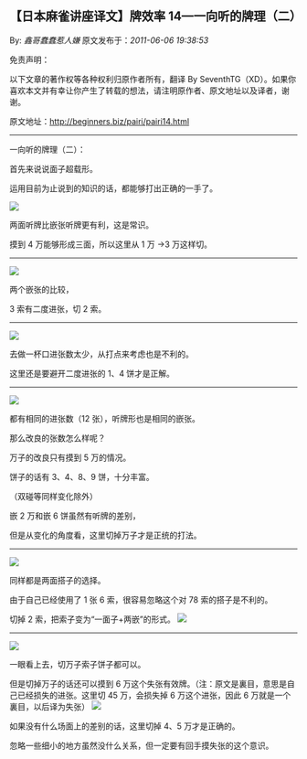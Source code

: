 ## 【日本麻雀讲座译文】牌效率 14—一向听的牌理（二）

By: _鑫哥蠢蠢惹人嫌_ 原文发布于：_2011-06-06 19:38:53_

免责声明：

以下文章的著作权等各种权利归原作者所有，翻译 By
SeventhTG（XD）。如果你喜欢本文并有幸让你产生了转载的想法，请注明原作者、原文地址以及译者，谢谢。

原文地址：http://beginners.biz/pairi/pairi14.html

---

一向听的牌理（二）：

首先来说说面子超载形。

运用目前为止说到的知识的话，都能够打出正确的一手了。

![](http://s8.sinaimg.cn/middle/7f78b76fga4dd37eca677&690)

两面听牌比嵌张听牌更有利，这是常识。

摸到 4 万能够形成三面，所以这里从 1 万 →3 万这样切。

---

![](http://s15.sinaimg.cn/middle/7f78b76fga4dd4014a50e&690)

两个嵌张的比较，

3 索有二度进张，切 2 索。

---

![](http://s4.sinaimg.cn/middle/7f78b76fga4dd43702dc3&690)

去做一杯口进张数太少，从打点来考虑也是不利的。

这里还是要避开二度进张的 1、4 饼才是正解。

---

![](http://s1.sinaimg.cn/middle/7f78b76fga4dd48c5f360&690)

都有相同的进张数（12 张），听牌形也是相同的嵌张。

那么改良的张数怎么样呢？

万子的改良只有摸到 5 万的情况。

饼子的话有 3、4、8、9 饼，十分丰富。

（双碰等同样变化除外）

嵌 2 万和嵌 6 饼虽然有听牌的差别，

但是从变化的角度看，这里切掉万子才是正统的打法。

---

![](http://s11.sinaimg.cn/middle/7f78b76fga4dd5d26769a&690)

同样都是两面搭子的选择。

由于自己已经使用了 1 张 6 索，很容易忽略这个对 78 索的搭子是不利的。

切掉 2 索，把索子变为“一面子+两嵌”的形式。
![](http://s3.sinaimg.cn/middle/7f78b76fga4dd74c19f42&690)

---

![](http://s12.sinaimg.cn/middle/7f78b76fga4dd776f764b&690)

一眼看上去，切万子索子饼子都可以。

但是切掉万子的话还可以摸到 6 万这个失张有效牌。（注：原文是裏目，意思是自己已经损失的进张。这里切 45 万，会损失掉 6 万这个进张，因此 6 万就是一个裏目，以后译为失张）
![](http://s1.sinaimg.cn/middle/7f78b76fxa5099cbdb4d0&690)

如果没有什么场面上的差别的话，这里切掉 4、5 万才是正确的。

忽略一些细小的地方虽然没什么关系，但一定要有回手摸失张的这个意识。
